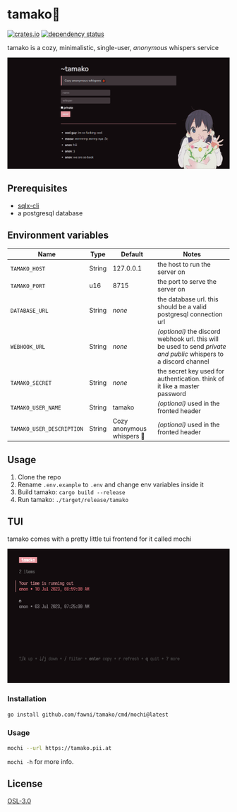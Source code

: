 # tamako🐞

[![crates.io](https://img.shields.io/crates/v/tamako.svg)](https://crates.io/crates/tamako)
[![dependency status](https://deps.rs/repo/github/fawni/tamako/status.svg)](https://deps.rs/repo/github/fawni/tamako)

tamako is a cozy, minimalistic, single-user, _anonymous_ whispers service

![scrot](.github/assets/scrot.png)

## Prerequisites

- [sqlx-cli](https://crates.io/crates/sqlx-cli)
- a postgresql database

## Environment variables

| Name                      | Type   | Default                   | Notes                                                                                                              |
| ------------------------- | ------ | ------------------------- | ------------------------------------------------------------------------------------------------------------------ |
| `TAMAKO_HOST`             | String | 127.0.0.1                 | the host to run the server on                                                                                      |
| `TAMAKO_PORT`             | u16    | 8715                      | the port to serve the server on                                                                                    |
| `DATABASE_URL`            | String | _none_                    | the database url. this should be a valid postgresql connection url                                                 |
| `WEBHOOK_URL`             | String | _none_                    | _(optional)_ the discord webhook url. this will be used to send _private and public_ whispers to a discord channel |
| `TAMAKO_SECRET`           | String | _none_                    | the secret key used for authentication. think of it like a master password                                         |
| `TAMAKO_USER_NAME`        | String | tamako                    | _(optional)_ used in the fronted header                                                                            |
| `TAMAKO_USER_DESCRIPTION` | String | Cozy anonymous whispers 🐞 | _(optional)_ used in the fronted header                                                                            |

## Usage

1. Clone the repo
2. Rename `.env.example` to `.env` and change env variables inside it
3. Build tamako: `cargo build --release`
4. Run tamako: `./target/release/tamako`

## TUI

tamako comes with a pretty little tui frontend for it called mochi

![mochi](.github/assets/mochi.png)

### Installation

```sh
go install github.com/fawni/tamako/cmd/mochi@latest
```
### Usage

```sh
mochi --url https://tamako.pii.at
```

`mochi -h` for more info.

## License

[OSL-3.0](LICENSE)